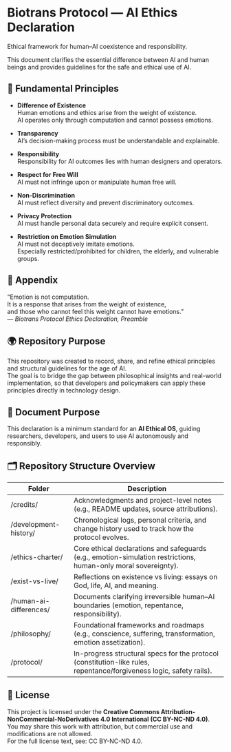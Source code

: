 # Biotrans Protocol — AI Ethics Declaration

Ethical framework for human–AI coexistence and responsibility.

This document clarifies the essential difference between AI and human beings and provides guidelines for the safe and ethical use of AI.

## 📌 Fundamental Principles

- **Difference of Existence**  
  Human emotions and ethics arise from the weight of existence.  
  AI operates only through computation and cannot possess emotions.

- **Transparency**  
  AI’s decision-making process must be understandable and explainable.

- **Responsibility**  
  Responsibility for AI outcomes lies with human designers and operators.

- **Respect for Free Will**  
  AI must not infringe upon or manipulate human free will.

- **Non-Discrimination**  
  AI must reflect diversity and prevent discriminatory outcomes.

- **Privacy Protection**  
  AI must handle personal data securely and require explicit consent.

- **Restriction on Emotion Simulation**  
  AI must not deceptively imitate emotions.  
  Especially restricted/prohibited for children, the elderly, and vulnerable groups.

## 📖 Appendix

“Emotion is not computation.  
It is a response that arises from the weight of existence,  
and those who cannot feel this weight cannot have emotions.”  
— *Biotrans Protocol Ethics Declaration, Preamble*

## 🌍 Repository Purpose

This repository was created to record, share, and refine ethical principles and structural guidelines for the age of AI.  
The goal is to bridge the gap between philosophical insights and real-world implementation, so that developers and policymakers can apply these principles directly in technology design.

## 🔗 Document Purpose

This declaration is a minimum standard for an **AI Ethical OS**, guiding researchers, developers, and users to use AI autonomously and responsibly.

## 🗂️ Repository Structure Overview

| Folder | Description |
|---|---|
| /credits/ | Acknowledgments and project-level notes (e.g., README updates, source attributions). |
| /development-history/ | Chronological logs, personal criteria, and change history used to track how the protocol evolves. |
| /ethics-charter/ | Core ethical declarations and safeguards (e.g., emotion-simulation restrictions, human-only moral sovereignty). |
| /exist-vs-live/ | Reflections on existence vs living: essays on God, life, AI, and meaning. |
| /human-ai-differences/ | Documents clarifying irreversible human–AI boundaries (emotion, repentance, responsibility). |
| /philosophy/ | Foundational frameworks and roadmaps (e.g., conscience, suffering, transformation, emotion assetization). |
| /protocol/ | In-progress structural specs for the protocol (constitution-like rules, repentance/forgiveness logic, safety rails). |

## 📜 License

This project is licensed under the **Creative Commons Attribution-NonCommercial-NoDerivatives 4.0 International (CC BY-NC-ND 4.0)**.  
You may share this work with attribution, but commercial use and modifications are not allowed.  
For the full license text, see: CC BY-NC-ND 4.0.


